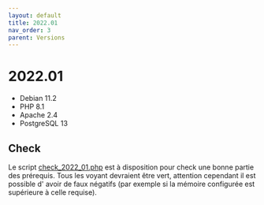 ```yaml
---
layout: default
title: 2022.01
nav_order: 3
parent: Versions
---
```


# 2022.01

- Debian 11.2
- PHP 8.1
- Apache 2.4
- PostgreSQL 13

## Check

Le script [check_2022_01.php](https://faros.lephare.com/check_faros_version/check_2022_01.php) est à disposition pour check une bonne partie des prérequis.
Tous les voyant devraient être vert, attention cependant il est possible d' avoir de faux négatifs (par exemple si la mémoire configurée est supérieure à celle requise).
